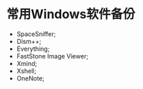 # 常用Windows软件备份
- SpaceSniffer;
- Dism++;
- Everything;
- FastStone Image Viewer;
- Xmind;
- Xshell;
- OneNote;
